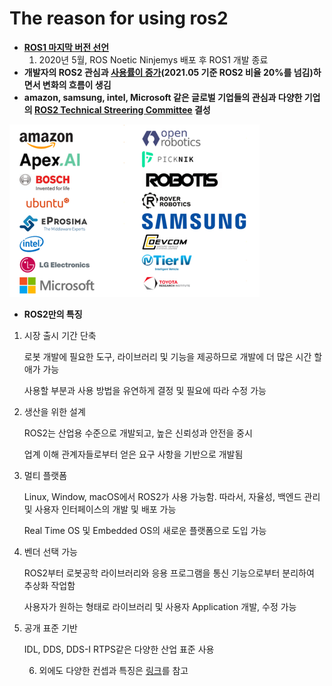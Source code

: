 # The reason for using ros2

- [**ROS1 마지막 버전 선언**](https://www.openrobotics.org/blog/2020/5/23/noetic-ninjemys-the-last-official-ros-1-release)
    1. 2020년 5월, ROS Noetic Ninjemys 배포 후 ROS1 개발 종료
- **개발자의 ROS2 관심과 [사용률이 증가](https://metrics.ros.org/packages_rosdistro.html)(2021.05 기준 ROS2 비율 20%를 넘김)하면서 변화의 흐름이 생김**
- **amazon, samsung, intel, Microsoft  같은 글로벌 기업들의 관심과 다양한 기업의 [ROS2 Technical Streering Committee](https://index.ros.org/doc/ros2/Governance/) 결성**

![01-The%20reason%20for%20using%20ros2%206af2faf9eead49388057f9fdbfae58bf/Untitled.png](01-The%20reason%20for%20using%20ros2/Untitled.png)

- **ROS2만의 특징**
1. 시장 출시 기간 단축
   
    로봇 개발에 필요한 도구, 라이브러리 및 기능을 제공하므로 개발에 더 많은 시간 할애가 가능
    
    사용할 부분과 사용 방법을 유연하게 결정 및 필요에 따라 수정 가능
    
2. 생산을 위한 설계
   
    ROS2는 산업용 수준으로 개발되고, 높은 신뢰성과 안전을 중시
    
    업계 이해 관계자들로부터 얻은 요구 사항을 기반으로 개발됨
    
3. 멀티 플랫폼
   
    Linux, Window, macOS에서 ROS2가 사용 가능함. 따라서, 자율성, 백엔드 관리 및 사용자 인터페이스의 개발 및 배포 가능
    
    Real Time OS 및 Embedded OS의 새로운 플랫폼으로 도입 가능
    
4. 벤더 선택 가능
   
    ROS2부터 로봇공학 라이브러리와 응용 프로그램을 통신 기능으로부터 분리하여 추상화 작업함
    
    사용자가 원하는 형태로 라이브러리 및 사용자 Application 개발, 수정 가능
    
5. 공개 표준 기반
   
    IDL, DDS, DDS-I RTPS같은 다양한 산업 표준 사용
    
    6. 외에도 다양한 컨셉과 특징은 [링크](https://index.ros.org/doc/ros2/_downloads/ca487a5e252ef6910bcb40402640bde6/ros2-brochure-a4-web.pdf)를 참고